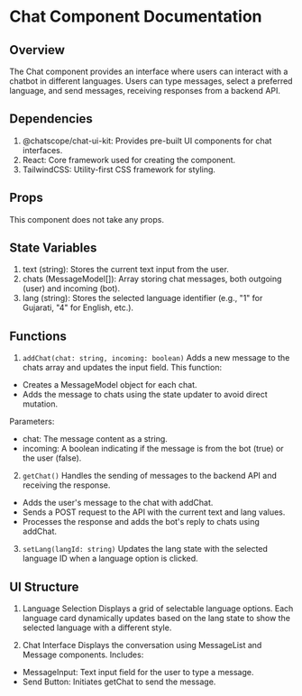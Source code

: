 # Chat Component Documentation

## Overview

The Chat component provides an interface where users can interact with a chatbot in different languages. Users can type messages, select a preferred language, and send messages, receiving responses from a backend API.

## Dependencies

1. @chatscope/chat-ui-kit: Provides pre-built UI components for chat interfaces.
2. React: Core framework used for creating the component.
3. TailwindCSS: Utility-first CSS framework for styling.

## Props

This component does not take any props.

## State Variables

1. text (string): Stores the current text input from the user.
2. chats (MessageModel[]): Array storing chat messages, both outgoing (user) and incoming (bot).
3. lang (string): Stores the selected language identifier (e.g., "1" for Gujarati, "4" for English, etc.).

## Functions

1. `addChat(chat: string, incoming: boolean)`
   Adds a new message to the chats array and updates the input field. This function:

- Creates a MessageModel object for each chat.
- Adds the message to chats using the state updater to avoid direct mutation.

Parameters:

- chat: The message content as a string.
- incoming: A boolean indicating if the message is from the bot (true) or the user (false).

2. `getChat()`
   Handles the sending of messages to the backend API and receiving the response.

- Adds the user's message to the chat with addChat.
- Sends a POST request to the API with the current text and lang values.
- Processes the response and adds the bot's reply to chats using addChat.

3. `setLang(langId: string)`
   Updates the lang state with the selected language ID when a language option is clicked.

## UI Structure

1. Language Selection
   Displays a grid of selectable language options. Each language card dynamically updates based on the lang state to show the selected language with a different style.

2. Chat Interface
   Displays the conversation using MessageList and Message components.
   Includes:

- MessageInput: Text input field for the user to type a message.
- Send Button: Initiates getChat to send the message.

